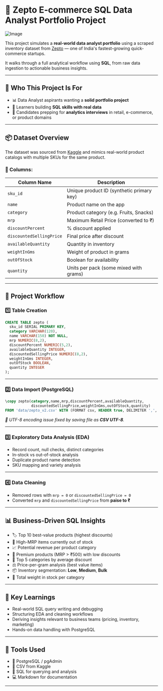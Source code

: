 

# 🛒 Zepto E-commerce SQL Data Analyst Portfolio Project
![Image](https://github.com/user-attachments/assets/5c37fe2c-82ec-46ba-a0c0-b8121054482c)

This project simulates a **real-world data analyst portfolio** using a scraped inventory dataset from [Zepto](https://www.zeptonow.com/) — one of India's fastest-growing quick-commerce startups.

It walks through a full analytical workflow using **SQL**, from raw data ingestion to actionable business insights.

---

## 🚀 Who This Project Is For

- 📊 Data Analyst aspirants wanting a **solid portfolio project**
- 🧠 Learners building **SQL skills with real data**
- 💼 Candidates prepping for **analytics interviews** in retail, e-commerce, or product domains

---

## 📦 Dataset Overview

The dataset was sourced from [Kaggle](https://www.kaggle.com/datasets/palvinder2006/zepto-inventory-dataset/data?select=zepto_v2.csv) and mimics real-world product catalogs with multiple SKUs for the same product.

### 🧾 Columns:

| Column Name              | Description |
|--------------------------|-------------|
| `sku_id`                 | Unique product ID (synthetic primary key) |
| `name`                   | Product name on the app |
| `category`               | Product category (e.g. Fruits, Snacks) |
| `mrp`                    | Maximum Retail Price (converted to ₹) |
| `discountPercent`        | % discount applied |
| `discountedSellingPrice`| Final price after discount |
| `availableQuantity`      | Quantity in inventory |
| `weightInGms`            | Weight of product in grams |
| `outOfStock`             | Boolean for availability |
| `quantity`               | Units per pack (some mixed with grams) |

---

## 🔧 Project Workflow

### 1️⃣ Table Creation

```sql
CREATE TABLE zepto (
  sku_id SERIAL PRIMARY KEY,
  category VARCHAR(120),
  name VARCHAR(150) NOT NULL,
  mrp NUMERIC(8,2),
  discountPercent NUMERIC(5,2),
  availableQuantity INTEGER,
  discountedSellingPrice NUMERIC(8,2),
  weightInGms INTEGER,
  outOfStock BOOLEAN,
  quantity INTEGER
);
```

---

### 2️⃣ Data Import (PostgreSQL)

```sql
\copy zepto(category,name,mrp,discountPercent,availableQuantity,
            discountedSellingPrice,weightInGms,outOfStock,quantity)
FROM 'data/zepto_v2.csv' WITH (FORMAT csv, HEADER true, DELIMITER ',', QUOTE '"', ENCODING 'UTF8');
```

*📌 UTF-8 encoding issue fixed by saving file as **CSV UTF-8**.*

---

### 3️⃣ Exploratory Data Analysis (EDA)

- Record count, null checks, distinct categories
- In-stock vs out-of-stock analysis
- Duplicate product name detection
- SKU mapping and variety analysis

---

### 4️⃣ Data Cleaning

- Removed rows with `mrp = 0` or `discountedSellingPrice = 0`
- Converted `mrp` and `discountedSellingPrice` from **paise to ₹**

---

## 📊 Business-Driven SQL Insights

- 🏷️ Top 10 best-value products (highest discounts)
- 🚫 High-MRP items currently out of stock
- 📈 Potential revenue per product category
- 💸 Premium products (MRP > ₹500) with low discounts
- 🥇 Top 5 categories by average discount
- ⚖️ Price-per-gram analysis (best value items)
- 📦 Inventory segmentation: **Low**, **Medium**, **Bulk**
- 🧮 Total weight in stock per category

---

## 🧠 Key Learnings

- Real-world SQL query writing and debugging
- Structuring EDA and cleaning workflows
- Deriving insights relevant to business teams (pricing, inventory, marketing)
- Hands-on data handling with PostgreSQL

---

## 🧰 Tools Used

- 🐘 PostgreSQL / pgAdmin
- 📑 CSV from Kaggle
- 🧠 SQL for querying and analysis
- 💻 Markdown for documentation

---

